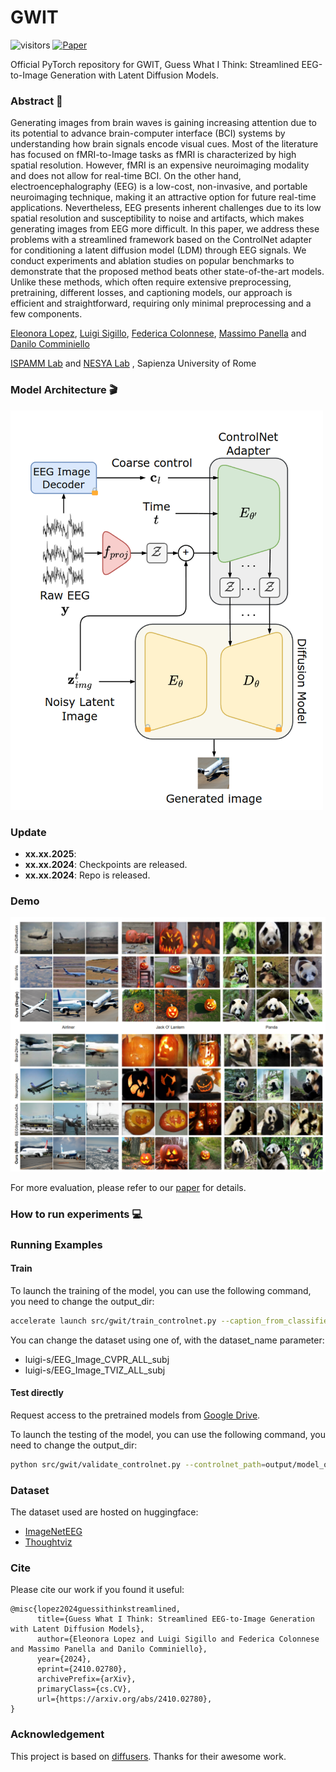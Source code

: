 # GWIT
![visitors](https://visitor-badge.laobi.icu/badge?page_id=luigisigillo/GWIT)
[![Paper](https://img.shields.io/badge/arXiv-2405.02771-blue)](https://arxiv.org/abs/2410.02780)

Official PyTorch repository for GWIT, Guess What I Think: Streamlined EEG-to-Image Generation with Latent Diffusion Models.
### Abstract :bookmark_tabs:
Generating images from brain waves is gaining increasing attention due to its potential to advance brain-computer interface (BCI) systems by understanding how brain signals encode visual cues. Most of the literature has focused on fMRI-to-Image tasks as fMRI is characterized by high spatial resolution. However, fMRI is an expensive neuroimaging modality and does not allow for real-time BCI. On the other hand, electroencephalography (EEG) is a low-cost, non-invasive, and portable neuroimaging technique, making it an attractive option for future real-time applications. Nevertheless, EEG presents inherent challenges due to its low spatial resolution and susceptibility to noise and artifacts, which makes generating images from EEG more difficult. In this paper, we address these problems with a streamlined framework based on the ControlNet adapter for conditioning a latent diffusion model (LDM) through EEG signals. We conduct experiments and ablation studies on popular benchmarks to demonstrate that the proposed method beats other state-of-the-art models. Unlike these methods, which often require extensive preprocessing, pretraining, different losses, and captioning models, our approach is efficient and straightforward, requiring only minimal preprocessing and a few components. 


[Eleonora Lopez](), [Luigi Sigillo](https://luigisigillo.github.io/), [Federica Colonnese](), [Massimo Panella](https://massimopanella.site.uniroma1.it/) and [Danilo Comminiello](https://danilocomminiello.site.uniroma1.it/home)

[ISPAMM Lab](https://ispamm.it/) and [NESYA Lab](https://sites.google.com/view/nesya) , Sapienza University of Rome 
### Model Architecture :clapper:
<img src="assets/architecture.png" width="500px"/>

### Update
- **xx.xx.2025**: 
- **xx.xx.2024**: Checkpoints are released.
- **xx.xx.2024**: Repo is released.


### Demo

[<img src="assets/results.png" />]() 

For more evaluation, please refer to our [paper](https://arxiv.org/abs/2410.02780) for details.

### How to run experiments :computer:

### Running Examples

#### Train
To launch the training of the model, you can use the following command, you need to change the output_dir:
```bash
accelerate launch src/gwit/train_controlnet.py --caption_from_classifier --subject_num=4 --pretrained_model_name_or_path=stabilityai/stable-diffusion-2-1-base --output_dir=output/model_out_CVPR_SINGLE_SUB_CLASSIFIER_CAPTION --dataset_name=luigi-s/EEG_Image_CVPR_ALL_subj --conditioning_image_column=conditioning_image --image_column=image --caption_column=caption --resolution=512 --learning_rate=1e-5 --train_batch_size=8 --num_train_epochs=50 --tracker_project_name=controlnet --enable_xformers_memory_efficient_attention --checkpointing_steps=1000 --validation_steps=500 --report_to wandb --validation_image ./using_VAL_DATASET_PLACEHOLDER.jpeg --validation_prompt "we are using val dataset hopefuly"
```
You can change the dataset using one of, with the dataset_name parameter: 
- luigi-s/EEG_Image_CVPR_ALL_subj
- luigi-s/EEG_Image_TVIZ_ALL_subj

#### Test directly
Request access to the pretrained models from [Google Drive]().

To launch the testing of the model, you can use the following command, you need to change the output_dir:
```bash
python src/gwit/validate_controlnet.py --controlnet_path=output/model_out_CVPR_SINGLE_SUB_CLASSIFIER_CAPTION/checkpoint-24000/controlnet/ --caption --single_image_for_eval --guess
```


### Dataset
The dataset used are hosted on huggingface: 

- [ImageNetEEG](https://huggingface.co/datasets/luigi-s/EEG_Image_CVPR_ALL_subj)
- [Thoughtviz](https://huggingface.co/datasets/luigi-s/EEG_Image_TVIZ_ALL_subj)


### Cite
Please cite our work if you found it useful:
```
@misc{lopez2024guessithinkstreamlined,
      title={Guess What I Think: Streamlined EEG-to-Image Generation with Latent Diffusion Models}, 
      author={Eleonora Lopez and Luigi Sigillo and Federica Colonnese and Massimo Panella and Danilo Comminiello},
      year={2024},
      eprint={2410.02780},
      archivePrefix={arXiv},
      primaryClass={cs.CV},
      url={https://arxiv.org/abs/2410.02780}, 
}
```


### Acknowledgement

This project is based on [diffusers](https://github.com/huggingface/diffusers). Thanks for their awesome work.
